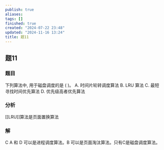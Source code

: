 ```yaml
---
publish: true
aliases: 
tags: []
finished: true
created: "2024-07-22 23:48"
updated: "2024-11-16 13:24"
title: 题11
---
```

## 题11
### 题目
下列算法中, 用于磁盘调度的是 ( )。
A. 时间片轮转调度算法 
B. LRU 算法
C. 最短寻找时间优先算法 
D. 优先级高者优先算法
### 分析
[[LRU]]算法是页面置换算法
### 解
C
A 和 D 可以是进程调度算法。B 可以是页面淘汰算法。只有C是磁盘调度算法。